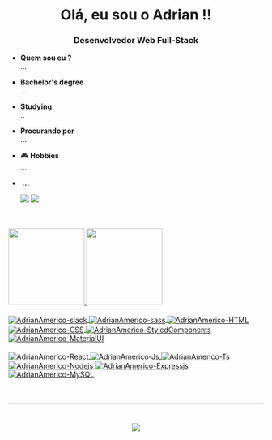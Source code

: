 <h1 align="center">Olá, eu sou o Adrian !!</h1>
<h3 align="center">Desenvolvedor Web Full-Stack</h3>

-  <strong> Quem sou eu ? </strong> </br>  ...

- <strong> Bachelor's degree </strong> </br> ...

-  <strong> Studying </strong> </br> ..

- <strong> Procurando por </strong> </br> ...

- 🎮 <strong> Hobbies </strong> </br>  ...

- <strong> ... </strong>

  <a href ="mailto:adrianamerico01@gmail.com"><img src="https://img.shields.io/badge/-Gmail-%23333?style=for-the-badge&logo=gmail&logoColor=white" target="_blank"></a>
  <a href="linkedin.com/in/adrian-américo-a79453195/" target="_blank"><img src="https://img.shields.io/badge/-LinkedIn-%230077B5?style=for-the-badge&logo=linkedin&logoColor=white" target="_blank"></a> 

</br>
</br>

<div>
  <a href="https://github.com/AdrianAmerico">
  <img height="150em" src="https://github-readme-stats.vercel.app/api?username=adrianamerico&show_icons=true&theme=dracula&include_all_commits=true&count_private=true"/>
  <img height="150em" src="https://github-readme-stats.vercel.app/api/top-langs/?username=adrianamerico&layout=compact&langs_count=7&theme=dracula"/>
</div>
  <div style="display: inline_block"><br>
  <img align="center" alt="AdrianAmerico-slack" src="https://img.shields.io/badge/Slack-4A154B?style=for-the-badge&logo=slack&logoColor=white">
  <img align="center" alt="AdrianAmerico-sass" src="https://img.shields.io/badge/SASS-CC6699?style=for-the-badge&logo=sass&logoColor=white">
      
  <img align="center" alt="AdrianAmerico-HTML" src="https://img.shields.io/badge/HTML5-E34F26?style=for-the-badge&logo=html5&logoColor=white">
  <img align="center" alt="AdrianAmerico-CSS" src="https://img.shields.io/badge/CSS3-1572B6?style=for-the-badge&logo=css3&logoColor=white">
  <img align="center" alt="AdrianAmerico-StyledComponents" src="https://img.shields.io/badge/styled--components-DB7093?style=for-the-badge&logo=styled-components&logoColor=white">
  <img align="center" alt="AdrianAmerico-MaterialUI" src="https://img.shields.io/badge/Material--UI-0081CB?style=for-the-badge&logo=material-ui&logoColor=white">
    <br/>
    <br/>
  <img align="center" alt="AdrianAmerico-React" src="https://img.shields.io/badge/React-20232A?style=for-the-badge&logo=react&logoColor=61DAFB">
  <img align="center" alt="AdrianAmerico-Js" src="https://img.shields.io/badge/JavaScript-323330?style=for-the-badge&logo=javascript&logoColor=F7DF1E">
  <img align="center" alt="AdrianAmerico-Ts" src="https://img.shields.io/badge/TypeScript-007ACC?style=for-the-badge&logo=typescript&logoColor=white">
  <img align="center" alt="AdrianAmerico-Nodejs" src="https://img.shields.io/badge/Node.js-43853D?style=for-the-badge&logo=node.js&logoColor=white">
  <img align="center" alt="AdrianAmerico-Expressjs" src="https://img.shields.io/badge/Express.js-404D59?style=for-the-badge">
  <img align="center" alt="AdrianAmerico-MySQL" src="https://img.shields.io/badge/MySQL-00000F?style=for-the-badge&logo=mysql&logoColor=white">
</div>

<br/>
<br/>

<div> 

---

  <h1 align="center">
    <a>
      <img src="https://gifimage.net/wp-content/uploads/2018/04/luxray-gif-6.gif">
    </a>
  </h1>

</div>

